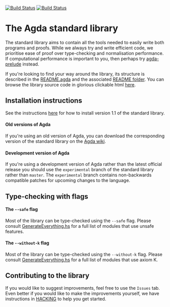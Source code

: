 [![Build Status](https://travis-ci.org/agda/agda-stdlib.svg?branch=master)](https://travis-ci.org/agda/agda-stdlib)
[![Build Status](https://travis-ci.org/agda/agda-stdlib.svg?branch=experimental)](https://travis-ci.org/agda/agda-stdlib)

The Agda standard library
=========================

The standard library aims to contain all the tools needed to easily
write both programs and proofs. While we always try and write efficient
code, we prioritise ease of proof over type-checking and normalisation
performance. If computational performance is important to you, then
perhaps try [agda-prelude](https://github.com/UlfNorell/agda-prelude)
instead.

If you're looking to find your way around the library, its structure
is described in the [README.agda](https://github.com/agda/agda-stdlib/tree/master/README.agda)
and the associated [README folder](https://github.com/agda/agda-stdlib/tree/master/README).
You can browse the library source code in glorious clickable html
[here](https://agda.github.io/agda-stdlib/README.html).

## Installation instructions

See the instructions [here](https://github.com/agda/agda-stdlib/blob/master/notes/installation-guide.md)
for how to install version 1.1 of the standard library.

#### Old versions of Agda

If you're using an old version of Agda, you can download the corresponding version
of the standard library on the [Agda wiki](http://wiki.portal.chalmers.se/agda/pmwiki.php?n=Libraries.StandardLibrary).

#### Development version of Agda

If you're using a development version of Agda rather than the latest official release
you should use the `experimental` branch of the standard library rather than `master`.
The `experimental` branch contains non-backwards compatible patches for upcoming
changes to the language.

## Type-checking with flags

#### The `--safe` flag

Most of the library can be type-checked using the `--safe` flag. Please consult
[GenerateEverything.hs](https://github.com/agda/agda-stdlib/blob/master/GenerateEverything.hs#L23)
for a full list of modules that use unsafe features.

#### The `--without-k` flag

Most of the library can be type-checked using the `--without-k` flag. Please consult
[GenerateEverything.hs](https://github.com/agda/agda-stdlib/blob/master/GenerateEverything.hs#L74)
for a full list of modules that use axiom K.

## Contributing to the library

If you would like to suggest improvements, feel free to use the `Issues` tab.
Even better if you would like to make the improvements yourself, we have instructions
in [HACKING](https://github.com/agda/agda-stdlib/blob/master/HACKING.md) to help
you get started.
